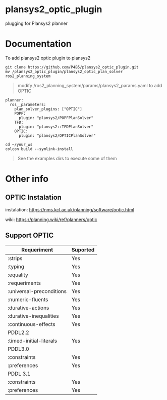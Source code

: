 # plansys2_optic_plugin 
plugging for Plansys2 planner

# Documentation

To add plansys2 optic plugin to plansys2 

```
git clone https://github.com/P4B5/plansys2_optic_plugin.git
mv /plansys2_optic_plugin/plansys2_optic_plan_solver ros2_planning_system
```
> modify /ros2_planning_system/params/plansys2_params.yaml to add OPTIC

```
planner:
  ros__parameters:
    plan_solver_plugins: ["OPTIC"]
    POPF:
      plugin: "plansys2/POPFPlanSolver"
    TFD:
      plugin: "plansys2::TFDPlanSolver"
    OPTIC:
      plugin: "plansys2/OPTICPlanSolver"

```

```
cd ~/your_ws
colcon build --symlink-install
```

> See the examples dirs to execute some of them 



# Other info
## OPTIC Instalation

instalation: https://nms.kcl.ac.uk/planning/software/optic.html

wiki: https://planning.wiki/ref/planners/optic

## Support OPTIC

| Requeriment | Suported |
| ------------- | ------------- |
| :strips | Yes | 
| :typing	| Yes |
| :equality	| Yes | 
| :requeriments	| Yes |
| :universal-preconditions | Yes |
| :numeric-fluents	| Yes | 
| :durative-actions | Yes | 
| :durative-inequalities | Yes | 
| :continuous-effects	| Yes |
|PDDL2.2|
| :timed-initial-literals	| Yes
|PDDL3.0|
:constraints	| Yes
:preferences	| Yes
| PDDL 3.1 | 
| :constraints |	Yes | 
| :preferences | 	Yes | 
